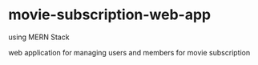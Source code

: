 # movie-subscription-web-app
using MERN Stack 

web application for managing users and members for movie subscription
